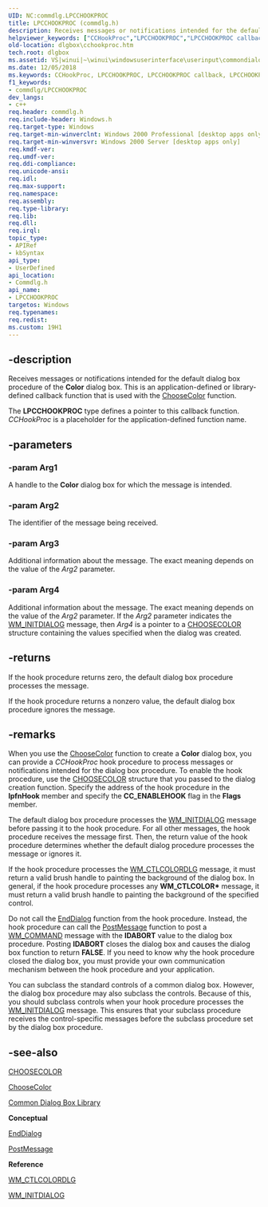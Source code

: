 ```yaml
---
UID: NC:commdlg.LPCCHOOKPROC
title: LPCCHOOKPROC (commdlg.h)
description: Receives messages or notifications intended for the default dialog box procedure of the Color dialog box. This is an application-defined or library-defined callback function that is used with the ChooseColor function.
helpviewer_keywords: ["CCHookProc","LPCCHOOKPROC","LPCCHOOKPROC callback","LPCCHOOKPROC callback function [Dialog Boxes]","_win32_CCHookProc","_win32_cchookproc_cpp","commdlg/LPCCHOOKPROC","dlgbox.cchookproc","winui._win32_cchookproc"]
old-location: dlgbox\cchookproc.htm
tech.root: dlgbox
ms.assetid: VS|winui|~\winui\windowsuserinterface\userinput\commondialogboxlibrary\commondialogboxreference\commondialogboxfunctions\cchookproc.htm
ms.date: 12/05/2018
ms.keywords: CCHookProc, LPCCHOOKPROC, LPCCHOOKPROC callback, LPCCHOOKPROC callback function [Dialog Boxes], _win32_CCHookProc, _win32_cchookproc_cpp, commdlg/LPCCHOOKPROC, dlgbox.cchookproc, winui._win32_cchookproc
f1_keywords:
- commdlg/LPCCHOOKPROC
dev_langs:
- c++
req.header: commdlg.h
req.include-header: Windows.h
req.target-type: Windows
req.target-min-winverclnt: Windows 2000 Professional [desktop apps only]
req.target-min-winversvr: Windows 2000 Server [desktop apps only]
req.kmdf-ver: 
req.umdf-ver: 
req.ddi-compliance: 
req.unicode-ansi: 
req.idl: 
req.max-support: 
req.namespace: 
req.assembly: 
req.type-library: 
req.lib: 
req.dll: 
req.irql: 
topic_type:
- APIRef
- kbSyntax
api_type:
- UserDefined
api_location:
- Commdlg.h
api_name:
- LPCCHOOKPROC
targetos: Windows
req.typenames: 
req.redist: 
ms.custom: 19H1
---
```


## -description

Receives messages or notifications intended for the default dialog box procedure of the <b>Color</b> dialog box. This is an application-defined or library-defined callback function that is used with the <a href="https://docs.microsoft.com/previous-versions/windows/desktop/legacy/ms646912(v=vs.85)">ChooseColor</a> function.

The <b>LPCCHOOKPROC</b> type defines a pointer to this callback function. <i>CCHookProc</i> is a placeholder for the application-defined function name.

## -parameters

### -param Arg1

A handle to the <b>Color</b> dialog box for which the message is intended.

### -param Arg2

The identifier of the message being received.

### -param Arg3

Additional information about the message. The exact meaning depends on the value of the <i>Arg2</i> parameter.

### -param Arg4

Additional information about the message. The exact meaning depends on the value of the <i>Arg2</i> parameter. If the <i>Arg2</i> parameter indicates the <a href="https://docs.microsoft.com/windows/desktop/dlgbox/wm-initdialog">WM_INITDIALOG</a> message, then <i>Arg4</i> is a pointer to a <a href="/windows/win32/api/commdlg/ns-commdlg-choosecolora~r1">CHOOSECOLOR</a> structure containing the values specified when the dialog was created.

## -returns

If the hook procedure returns zero, the default dialog box procedure processes the message.

If the hook procedure returns a nonzero value, the default dialog box procedure ignores the message.

## -remarks

When you use the <a href="https://docs.microsoft.com/previous-versions/windows/desktop/legacy/ms646912(v=vs.85)">ChooseColor</a> function to create a <b>Color</b> dialog box, you can provide a <i>CCHookProc</i> hook procedure to process messages or notifications intended for the dialog box procedure. To enable the hook procedure, use the <a href="/windows/win32/api/commdlg/ns-commdlg-choosecolora~r1">CHOOSECOLOR</a> structure that you passed to the dialog creation function. Specify the address of the hook procedure in the  <b>lpfnHook</b> member and specify the <b>CC_ENABLEHOOK</b> flag in the  <b>Flags</b> member.

The default dialog box procedure processes the <a href="https://docs.microsoft.com/windows/desktop/dlgbox/wm-initdialog">WM_INITDIALOG</a> message before passing it to the hook procedure. For all other messages, the hook procedure receives the message first. Then, the return value of the hook procedure determines whether the default dialog procedure processes the message or ignores it.

If the hook procedure processes the <a href="https://docs.microsoft.com/windows/desktop/dlgbox/wm-ctlcolordlg">WM_CTLCOLORDLG</a> message, it must return a valid brush handle to painting the background of the dialog box. In general, if the hook procedure processes any <b>WM_CTLCOLOR*</b> message, it must return a valid brush handle to painting the background of the specified control.

Do not call the <a href="https://docs.microsoft.com/windows/desktop/api/winuser/nf-winuser-enddialog">EndDialog</a> function from the hook procedure. Instead, the hook procedure can call the <a href="https://docs.microsoft.com/windows/desktop/api/winuser/nf-winuser-postmessagea">PostMessage</a> function to post a  <a href="https://docs.microsoft.com/windows/desktop/menurc/wm-command">WM_COMMAND</a> message with the <b>IDABORT</b> value to the dialog box procedure. Posting <b>IDABORT</b> closes the dialog box and causes the dialog box function to return <b>FALSE</b>. If you need to know why the hook procedure closed the dialog box, you must provide your own communication mechanism between the hook procedure and your application.

You can subclass the standard controls of a common dialog box. However, the dialog box procedure may also subclass the controls. Because of this, you should subclass controls when your hook procedure processes the <a href="https://docs.microsoft.com/windows/desktop/dlgbox/wm-initdialog">WM_INITDIALOG</a> message. This ensures that your subclass procedure receives the control-specific messages before the subclass procedure set by the dialog box procedure.




## -see-also




<a href="/windows/win32/api/commdlg/ns-commdlg-choosecolora~r1">CHOOSECOLOR</a>



<a href="https://docs.microsoft.com/previous-versions/windows/desktop/legacy/ms646912(v=vs.85)">ChooseColor</a>



<a href="https://docs.microsoft.com/windows/desktop/dlgbox/common-dialog-box-library">Common Dialog Box Library</a>



<b>Conceptual</b>



<a href="https://docs.microsoft.com/windows/desktop/api/winuser/nf-winuser-enddialog">EndDialog</a>



<a href="https://docs.microsoft.com/windows/desktop/api/winuser/nf-winuser-postmessagea">PostMessage</a>



<b>Reference</b>



<a href="https://docs.microsoft.com/windows/desktop/dlgbox/wm-ctlcolordlg">WM_CTLCOLORDLG</a>



<a href="https://docs.microsoft.com/windows/desktop/dlgbox/wm-initdialog">WM_INITDIALOG</a>
 

 

